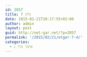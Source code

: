 ```yaml
---
id: 2057
title: גליון 7
date: 2015-02-21T20:17:55+02:00
author: admin
layout: post
guid: http://net-gar.net/?p=2057
permalink: '/2015/02/21/etgar-7-4/'
categories:
  - אתגר כרך ג
---
```

